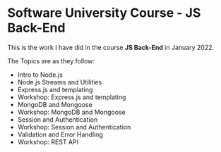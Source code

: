 # Software University Course - JS Back-End #

This is the work I have did in the course **JS Back-End** in January 2022.

The Topics are as they follow:

* Intro to Node.js
* Node.js Streams and Utilities
* Express.js and templating
* Workshop: Express.js and templating
* MongoDB and Mongoose
* Workshop: MongoDB and Mongoose
* Session and Authentication
* Workshop: Session and Authentication
* Validation and Error Handling
* Workshop: REST API